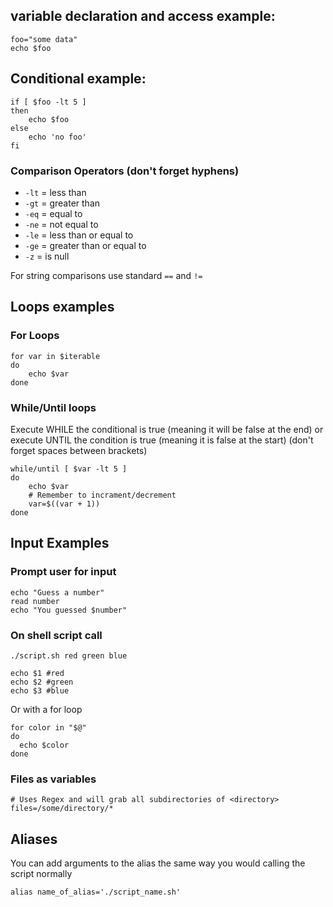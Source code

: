 ## variable declaration and access example:
```
foo="some data"
echo $foo
```

## Conditional example:
```
if [ $foo -lt 5 ]
then
    echo $foo
else
    echo 'no foo'
fi
```

### Comparison Operators (don't forget hyphens)

- `-lt` = less than
- `-gt` = greater than
- `-eq` = equal to
- `-ne` = not equal to
- `-le` = less than or equal to
- `-ge` = greater than or equal to
- `-z` = is null

For string comparisons use standard `==` and `!=`

## Loops examples

### For Loops
```
for var in $iterable
do
    echo $var
done
```

### While/Until loops 
Execute WHILE the conditional is true (meaning it will be false at the end) or execute UNTIL the condition is true (meaning it is false at the start) (don't forget spaces between brackets)
```
while/until [ $var -lt 5 ]
do 
    echo $var
    # Remember to incrament/decrement
    var=$((var + 1))
done
```

## Input Examples
### Prompt user for input
```
echo "Guess a number"
read number
echo "You guessed $number"
```

### On shell script call
```
./script.sh red green blue
```
```
echo $1 #red
echo $2 #green
echo $3 #blue
```
Or with a for loop
```
for color in "$@"
do
  echo $color
done
```

### Files as variables
```
# Uses Regex and will grab all subdirectories of <directory>
files=/some/directory/* 
```

## Aliases
You can add arguments to the alias the same way you would calling the script normally
```
alias name_of_alias='./script_name.sh'
```
